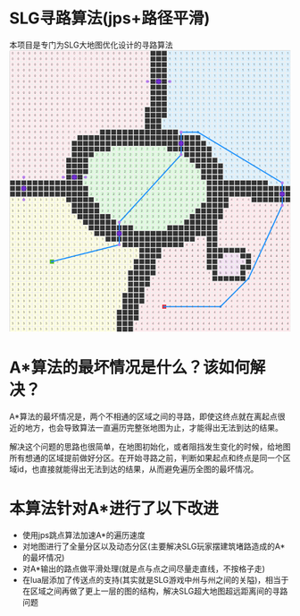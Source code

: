# SLG寻路算法(jps+路径平滑)
本项目是专门为SLG大地图优化设计的寻路算法
![](./review.png)

# A*算法的最坏情况是什么？该如何解决？
A*算法的最坏情况是，两个不相通的区域之间的寻路，即使这终点就在离起点很近的地方，也会导致算法一直遍历完整张地图为止，才能得出无法到达的结果。

解决这个问题的思路也很简单，在地图初始化，或者阻挡发生变化的时候，给地图所有想通的区域提前做好分区。在开始寻路之前，判断如果起点和终点是同一个区域id，也直接就能得出无法到达的结果，从而避免遍历全图的最坏情况。

# 本算法针对A*进行了以下改进
+ 使用jps跳点算法加速A*的遍历速度
+ 对地图进行了全量分区以及动态分区(主要解决SLG玩家摆建筑堵路造成的A*的最坏情况)
+ 对A*输出的路点做平滑处理(就是点与点之间尽量走直线，不按格子走)
+ 在lua层添加了传送点的支持(其实就是SLG游戏中州与州之间的关隘)，相当于在区域之间再做了更上一层的图的结构，解决SLG超大地图超远距离间的寻路问题

